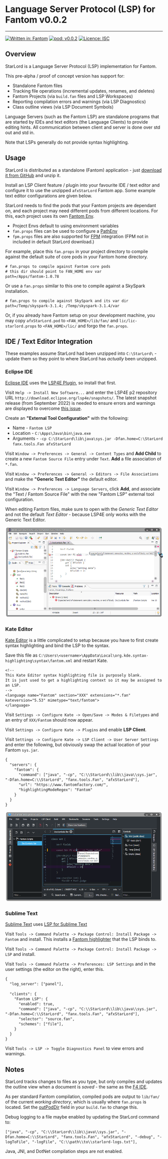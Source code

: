 # Language Server Protocol (LSP) for Fantom v0.0.2
---

[![Written in: Fantom](http://img.shields.io/badge/written%20in-Fantom-lightgray.svg)](https://fantom-lang.org/)
[![pod: v0.0.2](http://img.shields.io/badge/pod-v0.0.2-yellow.svg)](http://eggbox.fantomfactory.org/pods/afxStarLord)
[![Licence: ISC](http://img.shields.io/badge/licence-ISC-blue.svg)](https://choosealicense.com/licenses/isc/)

## Overview

StarLord is a Language Server Protocol (LSP) implementation for Fantom.

This pre-alpha / proof of concept version has support for:

* Standalone Fantom files
* Tracking file operations (incremental updates, renames, and deletes)
* Fantom Projects (via `build.fan` files and LSP Workspaces)
* Reporting compilation errors and warnings (via LSP Diagnostics)
* Class outline views (via LSP Document Symbols)


Language Servers (such as the Fantom LSP) are standalone programs that are started by IDEs and text editors (the Language Clients) to provide editing hints. All communication between client and server is done over std out and std in.

Note that LSPs generally do not provide syntax highlighting.

## Usage

StarLord is distributed as a standalone (Fantom) application - just [download it from GitHub](https://github.com/Fantom-Factory/afxStarLord/releases) and unzip it.

Install an LSP Client feature / plugin into your favourite IDE / text editor and configure it to use the unzipped `afxStarLord` Fantom app. Some example text editor configurations are given below.

StarLord needs to find the pods that your Fantom projects are dependant on, and each project may need different pods from different locations. For this, each project uses its own [Fantom Env](https://fantom.org/doc/docLang/Env).

* Project Envs default to using environment variables
* `fan.props` files can be used to configure a [PathEnv](https://fantom.org/doc/docLang/Env#PathEnv)
* `fpm.props` files are also supported for [FPM](http://eggbox.fantomfactory.org/pods/afFpm) integration (FPM not in included in default StarLord download.)


For example, place this `fan.props` in your project directory to compile against the default suite of core pods in your Fantom home directory.

    # fan.props to compile against Fantom core pods
    # this dir should point to FAN_HOME env var
    path=/Apps/fantom-1.0.78
    

Or use a `fan.props` similar to this one to compile against a SkySpark installation.

    # fan.props to compile against SkySpark and its var dir
    path=/Temp/skyspark-3.1.4; /Temp/skyspark-3.1.4/var
    

Or, if you already have Fantom setup on your development machine, you may copy `afxStarLord.pod` to `<FAN_HOME>/lib/fan/` and `lic/lic-starlord.props` to `<FAN_HOME>/lic/` and forgo the `fan.props`.

## IDE / Text Editor Integration

These examples assume StarLord had been unzipped into `C:\StarLord\` - update them so they point to where StarLord has *actually* been unzipped.

### Eclipse IDE

[Eclipse IDE](https://eclipseide.org/) uses the [LSP4E Plugin](https://github.com/eclipse/lsp4e), so install that first.

Visit `Help -> Install New Software...` and enter the LSP4E p2 repository URL `http://download.eclipse.org/lsp4e/snapshots/`. The latest snapshot release (from September 2022) is needed to ensure errors and warnings are displayed to overcome [this issue](https://github.com/eclipse/lsp4e/issues/239).

Create an **"External Tool Configuration"** with the following:

* Name - `Fantom LSP`
* Location - `C:\Apps\Java\bin\java.exe`
* Arguments - `-cp C:\StarLord\lib\java\sys.jar -Dfan.home=C:\StarLord fanx.tools.Fan afxStarLord`


Visit `Window -> Preferences -> General -> Content Types` and **Add Child** to create a new `Fantom Source File` entry under `Text`. **Add** a file association of `*.fan`.

Visit `Window -> Preferences -> General -> Editors -> File Associations` and make the **"Generic Text Editor"** the default editor.

Visit `Window -> Preferences -> Language Servers`, click **Add**, and associate the "Text / Fantom Source File" with the new "Fantom LSP" external tool configuration.

When editing Fantom files, make sure to open with the *Generic Text Editor* and not the default *Text Editor* - because LSP4E only works with the Generic Text Editor.

![eclipse](doc/screenshot-eclipse.png)

### Kate Editor

[Kate Editor](https://kate-editor.org/) is a little complicated to setup because you have to first create syntax highlighting and bind the LSP to the syntax.

Save this file as `C:\Users\<username>\AppData\Local\org.kde.syntax-highlighting\syntax\fantom.xml` and restart Kate.

    <!--
    This Kate Editor syntax highlighting file is purposely blank.
    It is just used to get a highlighting context so it may be assigned to an LSP.
    -->
    <language name="Fantom" section="XXX" extensions="*.fan" kateversion="5.53" mimetype="text/fantom">
    </language>
    

Visit `Settings -> Configure Kate -> Open/Save -> Modes & Filetypes` and an entry of `XXX/Fantom` should now appear.

Visit `Settings -> Configure Kate -> Plugins` and enable **LSP Client**.

Visit `Settings -> Configure Kate -> LSP Client -> User Server Settings` and enter the following, but obviously swap the actual location of your Fantom `sys.jar`.

    {
      "servers": {
        "fantom": {
          "command": ["java", "-cp", "C:\\StarLord\\lib\\java\\sys.jar", "-Dfan.home=C:\\StarLord", "fanx.tools.Fan", "afxStarLord"],
          "url": "https://www.fantomfactory.com/",
          "highlightingModeRegex": "Fantom"
        }
      }
    }
    

![eclipse](doc/screenshot-kate.png)

### Sublime Text

[Sublime Text](https://www.sublimetext.com/) uses [LSP for Sublime Text](https://lsp.sublimetext.io/)

Visit `Tools -> Command Palette -> Package Control: Install Package -> Fantom` and install. This installs a [Fantom highlighter](https://github.com/mgiannini/sublime-fantom) that the LSP binds to.

Visit `Tools -> Command Palette -> Package Control: Install Package -> LSP` and install.

Visit `Tools -> Command Palette -> Preferences: LSP Settings` and in the user settings (the editor on the right), enter this.

    {
      "log_server": ["panel"],
    
      "clients": {
        "Fantom LSP": {
          "enabled": true,
          "command": ["java", "-cp", "C:\\StarLord\\lib\\java\\sys.jar", "-Dfan.home=C:\\StarLord", "fanx.tools.Fan", "afxStarLord"],
          "selector": "source.fan",
          "schemes": ["file"],
        }
      }
    }
    

Visit `Tools -> LSP -> Toggle Diagnostics Panel` to view errors and warnings.

## Notes

StarLord tracks changes to files as you type, but only compiles and updates the outline view when a document is *saved* - the same as the [F4 IDE](https://github.com/xored/f4).

As per standard Fantom compilation, compiled pods are output to `lib/fan/` of the current *working directory*, which is usually where `fan.props` is located. Set the  [outPodDir](https://fantom.org/doc/build/BuildPod#outPodDir) field in your `build.fan` to change this.

Debug logging to a file maybe enabled by updating the StarLord command to:

    ["java", "-cp", "C:\\StarLord\\lib\\java\\sys.jar", "-Dfan.home=C:\\StarLord", "fanx.tools.Fan", "afxStarLord", "-debug", "-logToFile", "-logFile", "C:\\path\\to\\starlord-logs.txt"],
    
    

Java, JNI, and DotNet compilation steps are not enabled.

